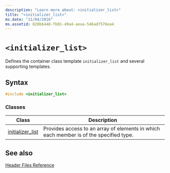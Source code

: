 ```yaml
---
description: "Learn more about: <initializer_list>"
title: "<initializer_list>"
ms.date: "11/04/2016"
ms.assetid: 820b6448-fb01-49a4-aeaa-546ad7576ea4
---
```

# `<initializer_list>`

Defines the container class template `initializer_list` and several supporting templates.

## Syntax

```cpp
#include <initializer_list>
```

### Classes

|Class|Description|
|-|-|
|[initializer_list](../standard-library/initializer-list-class.md)|Provides access to an array of elements in which each member is of the specified type.|

## See also

[Header Files Reference](../standard-library/cpp-standard-library-header-files.md)
